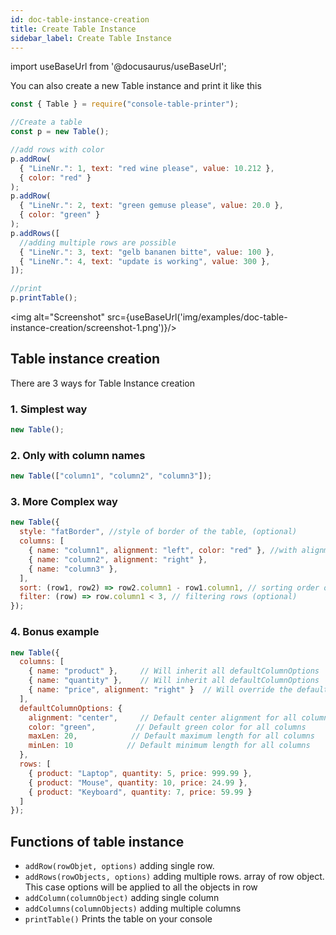 ```yaml
---
id: doc-table-instance-creation
title: Create Table Instance
sidebar_label: Create Table Instance
---
```


import useBaseUrl from '@docusaurus/useBaseUrl';

You can also create a new Table instance and print it like this

```javascript
const { Table } = require("console-table-printer");

//Create a table
const p = new Table();

//add rows with color
p.addRow(
  { "LineNr.": 1, text: "red wine please", value: 10.212 },
  { color: "red" }
);
p.addRow(
  { "LineNr.": 2, text: "green gemuse please", value: 20.0 },
  { color: "green" }
);
p.addRows([
  //adding multiple rows are possible
  { "LineNr.": 3, text: "gelb bananen bitte", value: 100 },
  { "LineNr.": 4, text: "update is working", value: 300 },
]);

//print
p.printTable();
```

<img alt="Screenshot" src={useBaseUrl('img/examples/doc-table-instance-creation/screenshot-1.png')}/>

## Table instance creation

There are 3 ways for Table Instance creation

### 1. Simplest way

```javascript
new Table();
```

### 2. Only with column names

```javascript
new Table(["column1", "column2", "column3"]);
```

### 3. More Complex way

```javascript
new Table({
  style: "fatBorder", //style of border of the table, (optional)
  columns: [
    { name: "column1", alignment: "left", color: "red" }, //with alignment and color
    { name: "column2", alignment: "right" },
    { name: "column3" },
  ],
  sort: (row1, row2) => row2.column1 - row1.column1, // sorting order of rows (optional)
  filter: (row) => row.column1 < 3, // filtering rows (optional)
});
```

### 4. Bonus example

```javascript
new Table({
  columns: [
    { name: "product" },     // Will inherit all defaultColumnOptions
    { name: "quantity" },    // Will inherit all defaultColumnOptions
    { name: "price", alignment: "right" }  // Will override the default alignment
  ],
  defaultColumnOptions: {
    alignment: "center",     // Default center alignment for all columns
    color: "green",         // Default green color for all columns
    maxLen: 20,            // Default maximum length for all columns
    minLen: 10            // Default minimum length for all columns
  },
  rows: [
    { product: "Laptop", quantity: 5, price: 999.99 },
    { product: "Mouse", quantity: 10, price: 24.99 },
    { product: "Keyboard", quantity: 7, price: 59.99 }
  ]
});
```

## Functions of table instance

- `addRow(rowObjet, options)` adding single row.
- `addRows(rowObjects, options)` adding multiple rows. array of row object. This case options will be applied to all the objects in row
- `addColumn(columnObject)` adding single column
- `addColumns(columnObjects)` adding multiple columns
- `printTable()` Prints the table on your console
